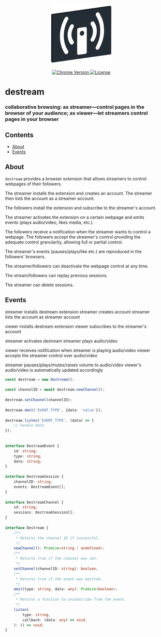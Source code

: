 <p align="center">
    <img src="https://raw.githubusercontent.com/plurid/destream/master/about/identity/destream-logo.png" height="200px">
</p>


<p align="center">
    <a href="https://chrome.google.com/webstore/detail/destream">
        <img src="https://img.shields.io/badge/chrome-v1.0.0-blue.svg?colorB=004F91&style=for-the-badge" alt="Chrome Version">
    </a>
    <a href="https://github.com/plurid/destream/blob/master/LICENSE">
        <img src="https://img.shields.io/badge/license-DEL-blue.svg?colorB=492356&style=for-the-badge" alt="License">
    </a>
</p>



<h1>
    destream
</h1>


<h3>
    collaborative browsing: as streamer—control pages in the browser of your audience; as viewer—let streamers control pages in your browser
</h3>



## Contents

+ [About](#about)
+ [Events](#events)


## About

`destream` provides a browser extension that allows streamers to control webpages of their followers.

The streamer installs the extension and creates an account. The streamer then lists the account as a streamer account.

The followers install the extension and subscribe to the streamer's account.

The streamer activates the extension on a certain webpage and emits events (plays audio/video, likes media, etc.).

The followers receive a notification when the streamer wants to control a webpage. The followers accept the streamer's control providing the adequate control granularity, allowing full or partial control.

The streamer's events (pauses/plays/like etc.) are reproduced in the followers' browsers.

The streamer/followers can deactivate the webpage control at any time.

The stream/followers can replay previous sessions.

The streamer can delete sessions.



## Events

streamer installs destream extension
streamer creates account
streamer lists the account as streamer account

viewer installs destream extension
viewer subscribes to the streamer's account

streamer activates destream
streamer plays audio/video

viewer receives notification when streamer is playing audio/video
viewer accepts the streamer control over audio/video

streamer pauses/plays/mutes/raises volume to audio/video
viewer's audio/video is automatically updated accordingly


``` typescript
const destream = new Destream();

const channelID = await destream.newChannel();

destream.setChannel(channelID);

destream.emit('EVENT_TYPE', {data: 'value'});

destream.listen('EVENT_TYPE', (data) => {
    // handle data
});


interface DestreamEvent {
    id: string;
    type: string;
    data: string;
}

interface DestreamSession {
    channelID: string;
    events: DestreamEvent[];
}

interface DestreamChannel {
    id: string;
    sessions: DestreamSession[];
}

interface Destream {
    /**
     * Returns the channel ID if successful.
     */
    newChannel(): Promise<string | undefined>;
    /**
     * Returns true if the channel was set.
     */
    setChannel(channelID: string): boolean;
    /**
     * Returns true if the event was emitted.
     */
    emit(type: string, data: any): Promise<boolean>;
    /**
     * Returns a function to unsubscribe from the event.
     */
    listen(
        type: string,
        callback: (data: any) => void,
    ): () => void;
}
```
